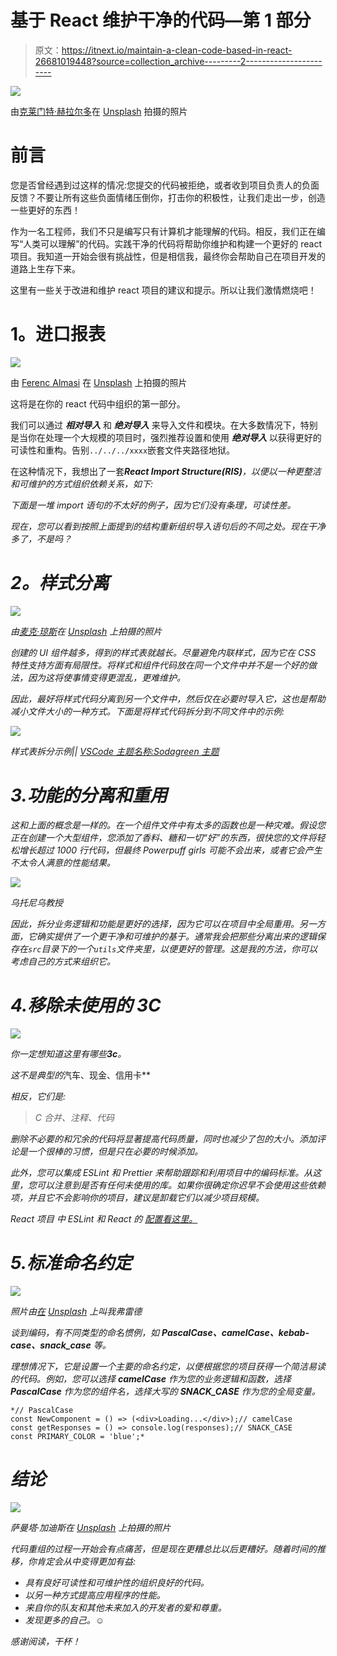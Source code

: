 # 基于 React 维护干净的代码—第 1 部分

> 原文：<https://itnext.io/maintain-a-clean-code-based-in-react-26681019448?source=collection_archive---------2----------------------->

![](img/29e38ebb9ed3867db261ccc102fba581.png)

由[克莱门特·赫拉尔多](https://unsplash.com/@clemhlrdt?utm_source=unsplash&utm_medium=referral&utm_content=creditCopyText)在 [Unsplash](https://unsplash.com/s/photos/programming?utm_source=unsplash&utm_medium=referral&utm_content=creditCopyText) 拍摄的照片

# **前言**

您是否曾经遇到过这样的情况:您提交的代码被拒绝，或者收到项目负责人的负面反馈？不要让所有这些负面情绪压倒你，打击你的积极性，让我们走出一步，创造一些更好的东西！

作为一名工程师，我们不只是编写只有计算机才能理解的代码。相反，我们正在编写“人类可以理解”的代码。实践干净的代码将帮助你维护和构建一个更好的 react 项目。我知道一开始会很有挑战性，但是相信我，最终你会帮助自己在项目开发的道路上生存下来。

这里有一些关于改进和维护 react 项目的建议和提示。所以让我们激情燃烧吧！

# **1。进口报表**

![](img/e9cd5c99322a1b3b0e592a2df9f6adc8.png)

由 [Ferenc Almasi](https://unsplash.com/@flowforfrank?utm_source=unsplash&utm_medium=referral&utm_content=creditCopyText) 在 [Unsplash](https://unsplash.com/s/photos/javascript?utm_source=unsplash&utm_medium=referral&utm_content=creditCopyText) 上拍摄的照片

这将是在你的 react 代码中组织的第一部分。

我们可以通过 ***相对导入*** 和 ***绝对导入*** 来导入文件和模块。在大多数情况下，特别是当你在处理一个大规模的项目时，强烈推荐设置和使用 ***绝对导入*** 以获得更好的可读性和重构。告别`../../../xxxx`嵌套文件夹路径地狱。

在这种情况下，我想出了一套****React Import Structure(RIS)***，以便以一种更整洁和可维护的方式组织依赖关系，如下:*

*下面是一堆 import 语句的不太好的例子，因为它们没有条理，可读性差。*

*现在，您可以看到按照上面提到的结构重新组织导入语句后的不同之处。现在干净多了，不是吗？*

# ***2。样式分离***

*![](img/63a8e011ce0a8ae17c892d897d4b550c.png)*

*由[麦克·琼斯](https://unsplash.com/@der_maik_?utm_source=unsplash&utm_medium=referral&utm_content=creditCopyText)在 [Unsplash](https://unsplash.com/s/photos/css?utm_source=unsplash&utm_medium=referral&utm_content=creditCopyText) 上拍摄的照片*

*创建的 UI 组件越多，得到的样式表就越长。尽量避免内联样式，因为它在 CSS 特性支持方面有局限性。将样式和组件代码放在同一个文件中并不是一个好的做法，因为这将使事情变得更混乱，更难维护。*

*因此，最好将样式代码分离到另一个文件中，然后仅在必要时导入它，这也是帮助减小文件大小的一种方式。下面是将样式代码拆分到不同文件中的示例:*

*![](img/427ae577a9951c4de923a8817fa417d7.png)*

*样式表拆分示例|| [VSCode 主题名称:Sodagreen 主题](https://marketplace.visualstudio.com/items?itemName=ayakoSky.sodagreen-theme)*

# *3.功能的分离和重用*

*这和上面的概念是一样的。在一个组件文件中有太多的函数也是一种灾难。假设您正在创建一个大型组件，您添加了香料、糖和一切“好”的东西，很快您的文件将轻松增长超过 1000 行代码，但最终 Powerpuff girls 可能不会出来，或者它会产生不太令人满意的性能结果。*

*![](img/7426420bf21bfb10613edbe9104d5205.png)*

*乌托尼乌教授*

*因此，拆分业务逻辑和功能是更好的选择，因为它可以在项目中全局重用。另一方面，它确实提供了一个更干净和可维护的基于。通常我会把那些分离出来的逻辑保存在`src`目录下的一个`utils`文件夹里，以便更好的管理。这是我的方法，你可以考虑自己的方式来组织它。*

# *4.移除未使用的 3C*

*![](img/8d861288385b087e40712b12544c1790.png)*

*你一定想知道这里有哪些**3c**。*

*这不是典型的*汽车、现金、信用卡**

*相反，它们是:*

> *C 合并、注释、代码*

*删除不必要的和冗余的代码将显著提高代码质量，同时也减少了包的大小。添加评论是一个很棒的习惯，但是只在必要的时候添加。*

*此外，您可以集成 ESLint 和 Prettier 来帮助跟踪和利用项目中的编码标准。从这里，您可以注意到是否有任何未使用的库。如果你很确定你迟早不会使用这些依赖项，并且它不会影响你的项目，建议是卸载它们以减少项目规模。*

**React 项目* *中 ESLint 和 React 的* [*配置看这里。*](https://unicorn-sky.medium.com/configures-eslint-prettier-in-react-hooks-project-81db775a6db0)*

# *5.标准命名约定*

*![](img/3ce1573e4c30e1e91c0e928683683d79.png)*

*照片由[在](https://unsplash.com/@callmefred?utm_source=unsplash&utm_medium=referral&utm_content=creditCopyText) [Unsplash](https://unsplash.com/s/photos/standard?utm_source=unsplash&utm_medium=referral&utm_content=creditCopyText) 上叫我弗雷德*

*谈到编码，有不同类型的命名惯例，如 **PascalCase、camelCase、kebab-case、snack_case** 等。*

*理想情况下，它是设置一个主要的命名约定，以便根据您的项目获得一个简洁易读的代码。例如，您可以选择 **camelCase** 作为您的业务逻辑和函数，选择 **PascalCase** 作为您的组件名，选择大写的 **SNACK_CASE** 作为您的全局变量。*

```
*// PascalCase
const NewComponent = () => (<div>Loading...</div>);// camelCase
const getResponses = () => console.log(responses);// SNACK_CASE
const PRIMARY_COLOR = 'blue';*
```

# *结论*

*![](img/eb6339383028b4f2e8815f020986a137.png)*

*萨曼塔·加迪斯在 [Unsplash](https://unsplash.com/s/photos/clean?utm_source=unsplash&utm_medium=referral&utm_content=creditCopyText) 上拍摄的照片*

*代码重组的过程一开始会有点痛苦，但是现在更糟总比以后更糟好。随着时间的推移，你肯定会从中变得更加有益:*

*   *具有良好可读性和可维护性的组织良好的代码。*
*   *以另一种方式提高应用程序的性能。*
*   *来自你的队友和其他未来加入的开发者的爱和尊重。*
*   *发现更多的自己。☺*

*感谢阅读，干杯！*